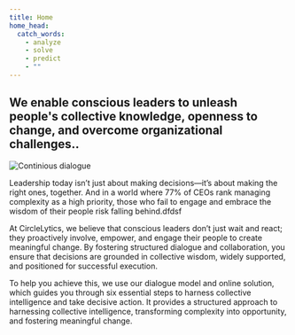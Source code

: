 ```yaml
---
title: Home
home_head:
  catch_words:
    - analyze
    - solve
    - predict
    - ""
---
```

## We enable conscious leaders to unleash people's collective knowledge, openness to change, and overcome organizational challenges..

![Continious dialogue](/img/continual-dialogue-model.png)

Leadership today isn’t just about making decisions—it’s about making the right ones, together. And in a world where 77% of CEOs rank managing complexity as a high priority, those who fail to engage and embrace the wisdom of their people risk falling behind.dfdsf

At CircleLytics, we believe that conscious leaders don’t just wait and react; they proactively involve, empower, and engage their people to create meaningful change. By fostering structured dialogue and collaboration, you ensure that decisions are grounded in collective wisdom, widely supported, and positioned for successful execution.

To help you achieve this, we use our dialogue model and online solution, which guides you through six essential steps to harness collective intelligence and take decisive action. It provides a structured approach to harnessing collective intelligence, transforming complexity into opportunity, and fostering meaningful change.
